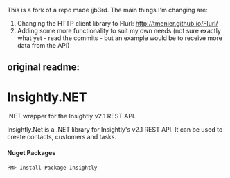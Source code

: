 This is a fork of a repo made jjb3rd. The main things I'm changing are:

1. Changing the HTTP client library to Flurl: http://tmenier.github.io/Flurl/
1. Adding some more functionality to suit my own needs (not sure exactly what yet - read the commits - but an example would be to receive more data from the API)

 original readme:
---

# Insightly.NET

.NET wrapper for the Insightly v2.1 REST API.

Insightly.Net is a .NET library for Insightly's v2.1 REST API.  It can be used to create contacts, customers and tasks.  

#### Nuget Packages

    PM> Install-Package Insightly
